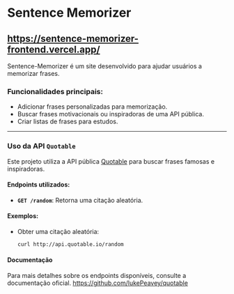 # Sentence Memorizer

## https://sentence-memorizer-frontend.vercel.app/

Sentence-Memorizer é um site desenvolvido para ajudar usuários a memorizar frases.

### Funcionalidades principais:
- Adicionar frases personalizadas para memorização.
- Buscar frases motivacionais ou inspiradoras de uma API pública.
- Criar listas de frases para estudos.

---

### Uso da API `Quotable`

Este projeto utiliza a API pública [Quotable](http://api.quotable.io) para buscar frases famosas e inspiradoras. 

#### Endpoints utilizados:
- **`GET /random`**: Retorna uma citação aleatória.

#### Exemplos:
- Obter uma citação aleatória: 
  ```bash
  curl http://api.quotable.io/random

#### Documentação
Para mais detalhes sobre os endpoints disponíveis, consulte a documentação oficial.
https://github.com/lukePeavey/quotable  